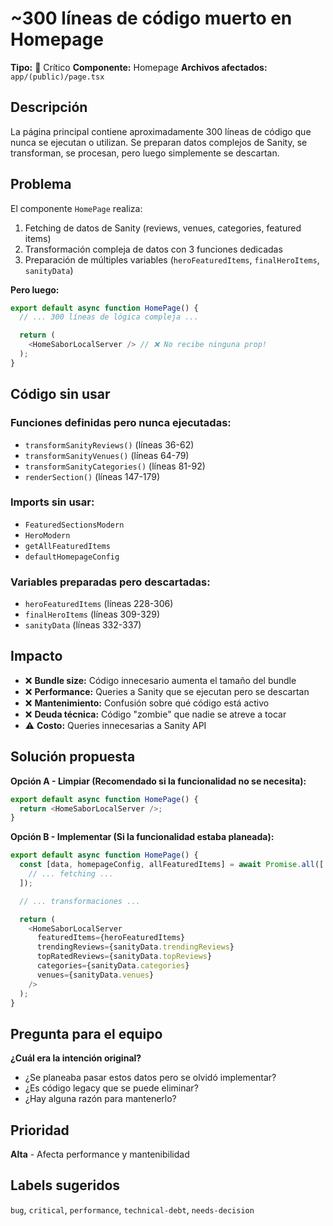 # ~300 líneas de código muerto en Homepage

**Tipo:** 🔴 Crítico
**Componente:** Homepage
**Archivos afectados:** `app/(public)/page.tsx`

## Descripción

La página principal contiene aproximadamente 300 líneas de código que nunca se ejecutan o utilizan. Se preparan datos complejos de Sanity, se transforman, se procesan, pero luego simplemente se descartan.

## Problema

El componente `HomePage` realiza:
1. Fetching de datos de Sanity (reviews, venues, categories, featured items)
2. Transformación compleja de datos con 3 funciones dedicadas
3. Preparación de múltiples variables (`heroFeaturedItems`, `finalHeroItems`, `sanityData`)

**Pero luego:**
```typescript
export default async function HomePage() {
  // ... 300 líneas de lógica compleja ...

  return (
    <HomeSaborLocalServer /> // ❌ No recibe ninguna prop!
  );
}
```

## Código sin usar

### Funciones definidas pero nunca ejecutadas:
- `transformSanityReviews()` (líneas 36-62)
- `transformSanityVenues()` (líneas 64-79)
- `transformSanityCategories()` (líneas 81-92)
- `renderSection()` (líneas 147-179)

### Imports sin usar:
- `FeaturedSectionsModern`
- `HeroModern`
- `getAllFeaturedItems`
- `defaultHomepageConfig`

### Variables preparadas pero descartadas:
- `heroFeaturedItems` (líneas 228-306)
- `finalHeroItems` (líneas 309-329)
- `sanityData` (líneas 332-337)

## Impacto

- ❌ **Bundle size:** Código innecesario aumenta el tamaño del bundle
- ❌ **Performance:** Queries a Sanity que se ejecutan pero se descartan
- ❌ **Mantenimiento:** Confusión sobre qué código está activo
- ❌ **Deuda técnica:** Código "zombie" que nadie se atreve a tocar
- ⚠️ **Costo:** Queries innecesarias a Sanity API

## Solución propuesta

**Opción A - Limpiar (Recomendado si la funcionalidad no se necesita):**
```typescript
export default async function HomePage() {
  return <HomeSaborLocalServer />;
}
```

**Opción B - Implementar (Si la funcionalidad estaba planeada):**
```typescript
export default async function HomePage() {
  const [data, homepageConfig, allFeaturedItems] = await Promise.all([
    // ... fetching ...
  ]);

  // ... transformaciones ...

  return (
    <HomeSaborLocalServer
      featuredItems={heroFeaturedItems}
      trendingReviews={sanityData.trendingReviews}
      topRatedReviews={sanityData.topReviews}
      categories={sanityData.categories}
      venues={sanityData.venues}
    />
  );
}
```

## Pregunta para el equipo

**¿Cuál era la intención original?**
- ¿Se planeaba pasar estos datos pero se olvidó implementar?
- ¿Es código legacy que se puede eliminar?
- ¿Hay alguna razón para mantenerlo?

## Prioridad

**Alta** - Afecta performance y mantenibilidad

## Labels sugeridos

`bug`, `critical`, `performance`, `technical-debt`, `needs-decision`
